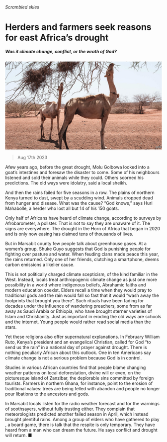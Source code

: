 ###### Scrambled skies

# Herders and farmers seek reasons for east Africa’s drought 

##### Was it climate change, conflict, or the wrath of God? 

![image](images/20230819_MAP002.jpg) 

> Aug 17th 2023 

Afew years ago, before the great drought, Molu Golbowa looked into a goat’s intestines and foresaw the disaster to come. Some of his neighbours listened and sold their animals while they could. Others scorned his predictions. The old ways were idolatry, said a local sheikh.

And then the rains failed for five seasons in a row. The plains of northern Kenya turned to dust, swept by a scudding wind. Animals dropped dead from hunger and disease. What was the cause? “God knows,” says Huri Mahabolle, a herder who lost all but 14 of his 150 goats.

Only half of Africans have heard of climate change, according to surveys by Afrobarometer, a pollster. That is not to say they are unaware of it. The signs are everywhere. The drought in the Horn of Africa that began in 2020 and is only now easing has claimed tens of thousands of lives. 

But in Marsabit county few people talk about greenhouse gases. At a women’s group, Shuke Guyo suggests that God is punishing people for fighting over pasture and water. When feuding clans made peace this year, the rains returned. Only one of her friends, clutching a smartphone, deems carbon emissions a likelier cause.

This is not politically charged climate scepticism, of the kind familiar in the West. Instead, locals treat anthropogenic climate change as just one more possibility in a world where indigenous beliefs, Abrahamic faiths and modern education coexist. Elders recall a time when they would pray to traditional gods and the rain would fall so fast that it would “wash away the footprints that brought you there”. Such rituals have been fading for decades under the influence of wandering preachers, some from as far away as Saudi Arabia or Ethiopia, who have brought sterner varieties of Islam and Christianity. Just as important in eroding the old ways are schools and the internet. Young people would rather read social media than the stars.

Yet these religions also offer supernatural explanations. In February William Ruto, Kenya’s president and an evangelical Christian, called for God “to send us the rain” in a national day of prayer against drought. There is nothing peculiarly African about this outlook. One in ten Americans say climate change is not a serious problem because God is in control. 

Studies in various African countries find that people blame changing weather patterns on local deforestation, divine will or even, on the picturesque island of Zanzibar, the deplorable sins committed by foreign tourists. Farmers in northern Ghana, for instance, point to the erosion of traditional values: trees are being felled with abandon and people no longer pour libations to the ancestors and gods.

In Marsabit locals listen for the radio weather forecast and for the warnings of soothsayers, without fully trusting either. They complain that meteorologists predicted another failed season in April, which instead brought plentiful rains. Among a group of elders who have gathered to play , a board game, there is talk that the respite is only temporary. They have heard from a man who can dream the future. He says conflict and drought will return. ■


